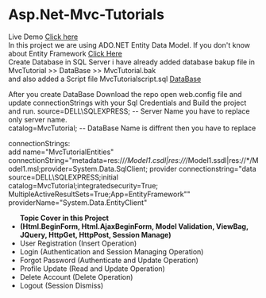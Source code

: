 # Asp.Net-Mvc-Tutorials

Live Demo <a href="http://www.mvctutorials.somee.com/" target="_blank">Click here</a><br/>
In this project we are using ADO.NET Entity Data Model. If you don't know about Entity Framework <a href="https://www.c-sharpcorner.com/article/introduce-entity-framework-with-ado-net-entity-data-model/" target="_blank">Click Here </a>
<br/>
Create Database in SQL Server i have already added database bakup file in MvcTutorial >> DataBase >> MvcTutorial.bak <br/> 
and also added a Script file MvcTutorialscript.sql 
<a href="https://github.com/RajanMistry88/Asp.Net-Mvc-Tutorials/tree/master/MvcTutorial/DataBase" target="_blank">DataBase</a>

After you create DataBase Download the repo open web.config file and update connectionStrings with your Sql Credentials and Build the project and run. 
source=DELL\SQLEXPRESS; -- Server Name you have to replace only server name.<br/>
catalog=MvcTutorial; -- DataBase Name is diffrent then you have to replace

connectionStrings:<br/>
add name="MvcTutorialEntities" connectionString="metadata=res://*/Model1.csdl|res://*/Model1.ssdl|res://*/Model1.msl;provider=System.Data.SqlClient;
provider connectionstring=&quot;data source=DELL\SQLEXPRESS;initial catalog=MvcTutorial;integratedsecurity=True;
MultipleActiveResultSets=True;App=EntityFramework&quot;" providerName="System.Data.EntityClient"

<ul><b>Topic Cover in this Project</b>
  <li><b>(Html.BeginForm, Html.AjaxBeginForm, Model Validation, ViewBag, JQuery, HttpGet, HttpPost, Session Manage)</b></li>
  <li>User Registration (Insert Operation)</li>
  <li>Login (Authentication and Session Managing Operation)</li>
  <li>Forgot Password (Authenticate and Update Operation)</li>
  <li>Profile Update (Read and Update Operation)</li>
  <li>Delete Account (Delete Operation)</li>
  <li>Logout (Session Dismiss)</li>
</ul>

